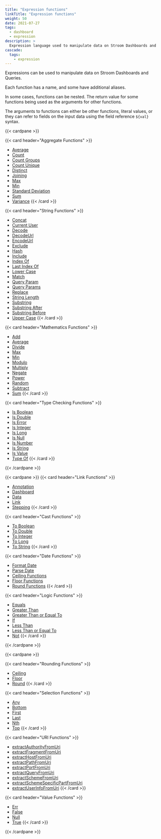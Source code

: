 ```yaml
---
title: "Expression functions"
linkTitle: "Expression functions"
weight: 50
date: 2021-07-27
tags:
  - dashboard
  - expression
description: >
  Expression language used to manipulate data on Stroom Dashboards and Queries.
cascade:
  tags:
    - expression
---
```


Expressions can be used to manipulate data on Stroom Dashboards and Queries.

Each function has a name, and some have additional aliases.

In some cases, functions can be nested.
The return value for some functions being used
as the arguments for other functions.

The arguments to functions can either be other functions, literal values, or they can refer to fields on the input data using the field reference `${val}` syntax.

{{< cardpane >}}

  {{< card header="Aggregate Functions" >}}
  * [Average](aggregate#average)
  * [Count](aggregate#count)
  * [Count Groups](aggregate#count-groups)
  * [Count Unique](aggregate#count-unique)
  * [Distinct](aggregate#distinct)
  * [Joining](aggregate#joining)
  * [Max](aggregate#max)
  * [Min](aggregate#min)
  * [Standard Deviation](aggregate#standard-deviation)
  * [Sum](aggregate#sum)
  * [Variance](aggregate#variance)
  {{< /card >}}

  {{< card header="String Functions" >}}
  * [Concat](string#concat)
  * [Current User](string#current-user)
  * [Decode](string#decode)
  * [DecodeUrl](string#decodeurl)
  * [EncodeUrl](string#encodeurl)
  * [Exclude](string#exclude)
  * [Hash](string#hash)
  * [Include](string#include)
  * [Index Of](string#index-of)
  * [Last Index Of](string#last-index-of)
  * [Lower Case](string#lower-case)
  * [Match](string#match)
  * [Query Param](string#query-param)
  * [Query Params](string#query-params)
  * [Replace](string#replace)
  * [String Length](string#string-length)
  * [Substring](string#substring)
  * [Substring After](string#substring-after)
  * [Substring Before](string#substring-before)
  * [Upper Case](string#upper-case)
  {{< /card >}}

  {{< card header="Mathematics Functions" >}}
  * [Add](mathematics#add)
  * [Average](mathematics#average)
  * [Divide](mathematics#divide)
  * [Max](mathematics#max)
  * [Min](mathematics#min)
  * [Modulo](mathematics#modulo)
  * [Multiply](mathematics#multiply)
  * [Negate](mathematics#negate)
  * [Power](mathematics#power)
  * [Random](mathematics#random)
  * [Subtract](mathematics#subtract)
  * [Sum](mathematics#sum)
  {{< /card >}}

  {{< card header="Type Checking Functions" >}}
  * [Is Boolean](type-checking#is-boolean)
  * [Is Double](type-checking#is-double)
  * [Is Error](type-checking#is-error)
  * [Is Integer](type-checking#is-integer)
  * [Is Long](type-checking#is-long)
  * [Is Null](type-checking#is-null)
  * [Is Number](type-checking#is-number)
  * [Is String](type-checking#is-string)
  * [Is Value](type-checking#is-value)
  * [Type Of](type-checking#type-of)
  {{< /card >}}

{{< /cardpane >}}

{{< cardpane >}}
  {{< card header="Link Functions" >}}
  * [Annotation](link#annotation)
  * [Dashboard](link#dashboard)
  * [Data](link#data)
  * [Link](link#link)
  * [Stepping](link#stepping)
  {{< /card >}}

  {{< card header="Cast Functions" >}}
  * [To Boolean](cast#to-boolean)
  * [To Double](cast#to-double)
  * [To Integer](cast#to-integer)
  * [To Long](cast#to-long)
  * [To String](cast#to-string)
  {{< /card >}}

  {{< card header="Date Functions" >}}
  * [Format Date](date#format-date)
  * [Parse Date](date#parse-date)
  * [Ceiling Functions](date#ceiling-yearmonthdayhourminutesecond)
  * [Floor Functions](date#floor-yearmonthdayhourminutesecond)
  * [Round Functions](date#round-yearmonthdayhourminutesecond)
  {{< /card >}}

  {{< card header="Logic Functions" >}}
  * [Equals](logic#equals)
  * [Greater Than](logic#greater-than)
  * [Greater Than or Equal To](logic#greater-than-or-equal-to)
  * [If](logic#if)
  * [Less Than](logic#less-than)
  * [Less Than or Equal To](logic#less-than-or-equal-to)
  * [Not](logic#not)
  {{< /card >}}

{{< /cardpane >}}

{{< cardpane >}}

  {{< card header="Rounding Functions" >}}
  * [Ceiling](rounding#ceiling)
  * [Floor](rounding#floor)
  * [Round](rounding#round)
  {{< /card >}}

  {{< card header="Selection Functions" >}}
  * [Any](selection#any)
  * [Bottom](selection#bottom)
  * [First](selection#first)
  * [Last](selection#last)
  * [Nth](selection#nth)
  * [Top](selection#top)
  {{< /card >}}

  {{< card header="URI Functions" >}}
  * [extractAuthorityFromUri](uri#extractauthorityfromuri)
  * [extractFragmentFromUri](uri#extractfragmentfromuri)
  * [extractHostFromUri](uri#extracthostfromuri)
  * [extractPathFromUri](uri#extractpathfromuri)
  * [extractPortFromUri](uri#extractportfromuri)
  * [extractQueryFromUri](uri#extractqueryfromuri)
  * [extractSchemeFromUri](uri#extractschemefromuri)
  * [extractSchemeSpecificPartFromUri](uri#extractschemespecificpartfromuri)
  * [extractUserInfoFromUri](uri#extractuserinfofromuri)
  {{< /card >}}

  {{< card header="Value Functions" >}}
  * [Err](value#err)
  * [False](value#false)
  * [Null](value#null)
  * [True](value#true)
  {{< /card >}}

{{< /cardpane >}}

